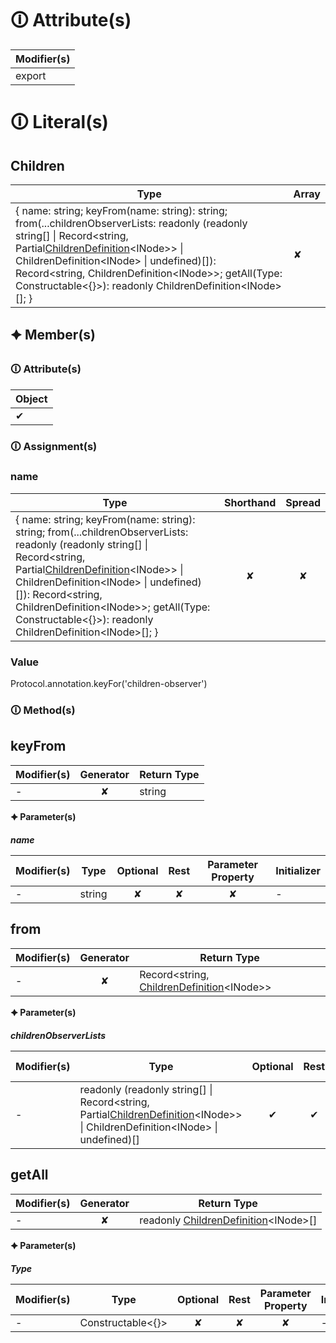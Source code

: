 # &#128712; Attribute(s)

| Modifier(s)                            |
|----------------------------------------|
| export |

# &#128712; Literal(s)

## Children

| Type                        | Array                           |
|-----------------------------|---------------------------------|
| { name: string; keyFrom(name: string): string; from(...childrenObserverLists: readonly (readonly string[] &#124; Record&lt;string, Partial[ChildrenDefinition](https://hamedfathi.gitbook.io/aurelia-2-doc-api/runtime/templating/class/children/childrendefinition)&lt;INode&gt;&gt; &#124; ChildrenDefinition&lt;INode&gt; &#124; undefined)[]): Record&lt;string, ChildrenDefinition&lt;INode&gt;&gt;; getAll(Type: Constructable&lt;{}&gt;): readonly ChildrenDefinition&lt;INode&gt;[]; } | ✘ |

## 🟆 Member(s)

### &#128712; Attribute(s)

| Object                        |
|-------------------------------|
| ✔ |

### &#128712; Assignment(s)

### name

| Type                      | Shorthand                         | Spread                        |
|---------------------------|:---------------------------------:|:-----------------------------:|
| { name: string; keyFrom(name: string): string; from(...childrenObserverLists: readonly (readonly string[] &#124; Record&lt;string, Partial[ChildrenDefinition](https://hamedfathi.gitbook.io/aurelia-2-doc-api/runtime/templating/class/children/childrendefinition)&lt;INode&gt;&gt; &#124; ChildrenDefinition&lt;INode&gt; &#124; undefined)[]): Record&lt;string, ChildrenDefinition&lt;INode&gt;&gt;; getAll(Type: Constructable&lt;{}&gt;): readonly ChildrenDefinition&lt;INode&gt;[]; } | ✘  | ✘ |

### Value

Protocol.annotation.keyFor('children-observer')

### &#128712; Method(s)

## keyFrom

| Modifier(s)                              | Generator                          | Return Type                       |
|------------------------------------------|:----------------------------------:|-----------------------------------|
| - | ✘ | string |

**&#128966; Parameter(s)**

_**name**_

| Modifier(s)                              | Type                        | Optional                           | Rest                          | Parameter Property                          | Initializer                       |
|------------------------------------------|-----------------------------|:----------------------------------:|:-----------------------------:|:-------------------------------------------:|-----------------------------------|
| - | string | ✘  | ✘ | ✘ | - |

## from

| Modifier(s)                              | Generator                          | Return Type                       |
|------------------------------------------|:----------------------------------:|-----------------------------------|
| - | ✘ | Record&lt;string, [ChildrenDefinition](https://hamedfathi.gitbook.io/aurelia-2-doc-api/runtime/templating/class/children/childrendefinition)&lt;INode&gt;&gt; |

**&#128966; Parameter(s)**

_**childrenObserverLists**_

| Modifier(s)                              | Type                        | Optional                           | Rest                          | Parameter Property                          | Initializer                       |
|------------------------------------------|-----------------------------|:----------------------------------:|:-----------------------------:|:-------------------------------------------:|-----------------------------------|
| - | readonly (readonly string[] &#124; Record&lt;string, Partial[ChildrenDefinition](https://hamedfathi.gitbook.io/aurelia-2-doc-api/runtime/templating/class/children/childrendefinition)&lt;INode&gt;&gt; &#124; ChildrenDefinition&lt;INode&gt; &#124; undefined)[] | ✔  | ✔ | ✘ | - |

## getAll

| Modifier(s)                              | Generator                          | Return Type                       |
|------------------------------------------|:----------------------------------:|-----------------------------------|
| - | ✘ | readonly [ChildrenDefinition](https://hamedfathi.gitbook.io/aurelia-2-doc-api/runtime/templating/class/children/childrendefinition)&lt;INode&gt;[] |

**&#128966; Parameter(s)**

_**Type**_

| Modifier(s)                              | Type                        | Optional                           | Rest                          | Parameter Property                          | Initializer                       |
|------------------------------------------|-----------------------------|:----------------------------------:|:-----------------------------:|:-------------------------------------------:|-----------------------------------|
| - | Constructable&lt;{}&gt; | ✘  | ✘ | ✘ | - |